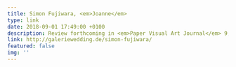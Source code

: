 ```yaml
---
title: Simon Fujiwara, <em>Joanne</em>
type: link
date: 2018-09-01 17:49:00 +0100
description: Review forthcoming in <em>Paper Visual Art Journal</em> 9, Autumn 2018
link: http://galeriewedding.de/simon-fujiwara/
featured: false
img: ''
---
```

